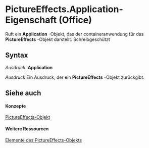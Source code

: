 
# PictureEffects.Application-Eigenschaft (Office)

Ruft ein  **Application** -Objekt, das der containeranwendung für das **PictureEffects** -Objekt darstellt. Schreibgeschützt


## Syntax

 _Ausdruck_. **Application**

 _Ausdruck_ Ein Ausdruck, der ein **PictureEffects** -Objekt zurückgibt.


## Siehe auch


#### Konzepte


[PictureEffects-Objekt](bc0e1cfd-7328-360d-872e-c71ae93162ed.md)
#### Weitere Ressourcen


[Elemente des PictureEffects-Objekts](http://msdn.microsoft.com/library/fe7a9f46-f5fa-8ab9-5fb6-c88d283e4663%28Office.15%29.aspx)